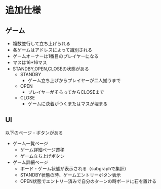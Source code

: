 # 追加仕様
## ゲーム
- 複数並行して立ち上げられる
- 各ゲームはアドレスによって識別される
- ゲームオーナーは1番目のプレイヤーになる
- マスは16*16マス
- STANDBY,OPEN,CLOSEの状態がある
  - STANDBY
    - ゲーム立ち上げからプレイヤーが二人揃うまで
  - OPEN
    - プレイヤーがそろってからCLOSEまで
  - CLOSE
    - ゲームに決着がつくまたはマスが埋まる

## UI
以下のページ・ボタンがある
- ゲーム一覧ページ
  - ゲーム詳細ページ遷移
  - ゲーム立ち上げボタン
- ゲーム詳細ページ
  - ボード・ゲーム状態が表示される（subgraphで集計）
  - STANDBY状態の時、ゲームエントリーボタン表示
  - OPEN状態でエントリー済みで自分のターンの時ボードに石を置ける